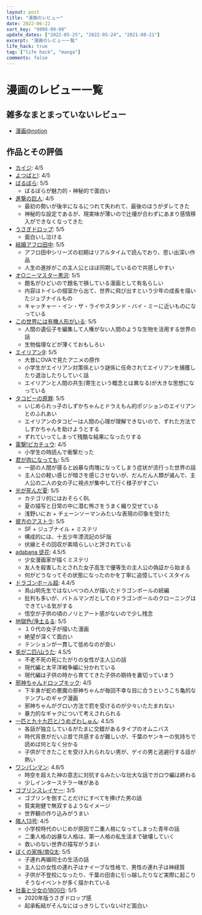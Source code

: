 ```yaml
---
layout: post
title: "漫画のレビュー"
date: 2022-06-22
sort_key: "9999-99-99"
update_dates: ["2022-05-25", "2022-05-24", "2021-08-21"]
excerpt: "漫画のレビュー一覧"
life_hack: true
tag: ["life hack", "manga"]
comments: false
---
```


# 漫画のレビュー一覧

## 雑多なまとまっていないレビュー
 - [漫画@notion](https://geckochan.notion.site/d58e21a9f53d4e7b8cc25d097ac84dc7)

## 作品とその評価
 - [カイジ](https://ja.wikipedia.org/wiki/%E8%B3%AD%E5%8D%9A%E9%BB%99%E7%A4%BA%E9%8C%B2%E3%82%AB%E3%82%A4%E3%82%B8): 4/5
 - [よつばと!](https://ja.wikipedia.org/wiki/%E3%82%88%E3%81%A4%E3%81%B0%E3%81%A8!): 4/5
 - [ばるぼら](https://ja.wikipedia.org/wiki/%E3%81%B0%E3%82%8B%E3%81%BC%E3%82%89): 5/5
   - ばるぼらが魅力的・神秘的で面白い
 - [進撃の巨人](https://ja.wikipedia.org/wiki/%E9%80%B2%E6%92%83%E3%81%AE%E5%B7%A8%E4%BA%BA): 4/5
   - 最初の勢いが後半になるにつれて失われて、最後のほうがダレてきた
   - 神秘的な設定であるが、現実味が薄いので辻褄が合わずにあまり感情移入ができなくなってきた
 - [うさぎドロップ](https://ja.wikipedia.org/wiki/%E3%81%86%E3%81%95%E3%81%8E%E3%83%89%E3%83%AD%E3%83%83%E3%83%97): 5/5
   - 面白いし泣ける
 - [結婚アフロ田中](https://ja.wikipedia.org/wiki/%E3%82%A2%E3%83%95%E3%83%AD%E7%94%B0%E4%B8%AD%E3%82%B7%E3%83%AA%E3%83%BC%E3%82%BA): 5/5
   - アフロ田中シリーズの初期はリアルタイムで読んでおり、思い出深い作品
   - 人生の進捗がこの主人公とほぼ同期しているので共感しやすい
 - [オ○ニーマスター黒沢](http://www.onamas.net/): 5/5
   - 題名がひどいので題名で損している漫画として有名らしい
   - 内容はトイレの個室から出て、世界に飛び出すという少年の成長を描いたジュブナイルもの
   - キャッチャー・イン・ザ・ライやスタンド・バイ・ミーに近いものになっている
 - [この世界には有機人形がいる](https://booklive.jp/product/index/title_id/293760/vol_no/001): 5/5
   - 人間の遺伝子を編集して人権がない人間のような生物を活用する世界の話
   - 生物倫理などが薄くておもしろい
 - [エイリアン9](https://booklive.jp/review/list/title_id/210071/vol_no/001): 5/5
   - 大昔にOVAで見たアニメの原作
   - 小学生がエイリアン対策係という謎係に任命されてエイリアンを捕獲したり退治したりしていく話
   - エイリアンと人間の共生(寄生という概念とは異なる)が大きな思想になっている
 - [タコピーの原罪](https://dic.nicovideo.jp/a/%E3%82%BF%E3%82%B3%E3%83%94%E3%83%BC%E3%81%AE%E5%8E%9F%E7%BD%AA): 5/5
   - いじめられっ子のしずかちゃんとドラえもん的ポジションのエイリアンとのふれあい
   - エイリアンのタコピーは人間の心理が理解できないので、ずれた方法でしずかちゃんを助けようとする
   - ずれていってしまって残酷な結果になったりする
 - [電撃!ピカチュウ](https://ja.wikipedia.org/wiki/%E9%9B%BB%E6%92%83!%E3%83%94%E3%82%AB%E3%83%81%E3%83%A5%E3%82%A6): 4/5
   - 小学生の時読んで衝撃だった
 - [君が肉になっても](https://bookmeter.com/books/16190466): 5/5
   - 一部の人間が寝ると凶暴な肉塊になってしまう症状が流行った世界の話
   - 主人公の軽い感じが暗さを感じさせないが、だんだん人類が滅んで、主人公の二人の女の子に視点が集中して行く様子がすごい
 - [光が死んだ夏](https://bookmeter.com/books/19315890): 5/5
   - カテゴリ的にはおそらくBL
   - 夏の描写と日常の中に潜む怖さをうまく織り交ぜている
   - 浅野いにお + チェーンソーマンみたいな表現の印象を受けた
 - [彼方のアストラ](https://bookmeter.com/books/11034643): 5/5
   - SF + ジュブナイル + ミステリ
   - 構成的には、十五少年漂流記のSF版
   - 伏線とその回収が素晴らしいと評されている
 - [adabana 徒花](https://www.amazon.co.jp/dp/B08DNRR2W2/ref=dp-kindle-redirect?_encoding=UTF8&btkr=1): 4.5/5
   - 少女漫画家が描くミステリ
   - 友人を殺害したとされた女子高生で優等生の主人公の偽証から始まる
   - 何がどうなってその状態になったのかを丁寧に追憶していくスタイル
 - [ドラゴンボール超](https://www.amazon.co.jp/gp/product/B01C84248G): 4.4/5
   - 鳥山明先生ではないべつの人が描いたドラゴンボールの続編
   - 批判も多いが、バトルマンガとしてのドラゴンボールのクローニングはできている気がする
   - 悟空が子供の頃のノリとアート感がないので少し残念
 - [地獄色/浄土るる](https://bookmeter.com/books/16833217): 5/5
   - １０代の女子が描いた漫画
   - 絶望が深くて面白い
   - テンションが一貫して低めなのが良い
 - [兎が二匹/山うた](https://bookmeter.com/books/10212507): 4.5/5
   - 不老不死の死にたがりの女性が主人公の話
   - 現代編と太平洋戦争編に分かれている
   - 現代編は子供の時から育ててきた子供の期待を裏切っていまう
 - [邪神ちゃんドロップキック](https://bookmeter.com/books/8013387): 4/5
   - 下半身が蛇の悪魔の邪神ちゃんが毎回不幸な目に合うというこち亀的なテンプレのギャグ漫画
   - 邪神ちゃんがグロい方法で罰を受けるのが少々いたたまれない
   - 暴力的なギャクについて考えされられる
 - [一匹と九十九匹と/うめざわしゅん](https://bookmeter.com/books/3168320): 4.5/5
   - 各話が独立しているがたまに交錯があるタイプのオムニバス
   - 時代背景がだいぶ昔で共感するが難しいが、千葉のヤンキーの気持ちで読めば何となく分かる
   - 子供ができたことを受け入れられない男が、ゲイの男と逃避行する話が熱い
 - [ワンパンマン](https://bookmeter.com/books/19700278): 4.8/5
   - 時空を超えた神の意志に対抗するみたいな壮大な話でガロウ編は終わる
   - 少しインターステラー味がある
 - [ゴブリンスレイヤー](https://bookmeter.com/books/14598584): 3/5
   - ゴブリンを倒すことだけにすべてを捧げた男の話
   - 質実剛健で無双するようなイメージ
   - 世界観の作り込みがうまい
 - [隣人13号](https://bookmeter.com/books/478307): 4/5
   - 小学校時代のいじめが原因で二重人格になってしまった青年の話
   - 二重人格の凶暴な人格は、第一人格の私生活まで破壊していく
   - 救いのない世界の描写がうまい
 - [ぼくの家族/南Q太](https://bookmeter.com/books/514293): 5/5
   - 子連れ再婚同士の生活の話
   - 主人公の女性の連れ子はナイーブな性格で、男性の連れ子は神経質
   - 子供が不登校になったり、千葉の田舎に引っ越したりなど実際に起こりそうなイベントが多く描かれている
 - [社畜と少女の1800日](https://bookmeter.com/books/12224992): 5/5
   - 2020年版うさぎドロップ感
   - 起承転結がそんなにはっきりしていないけど面白い
